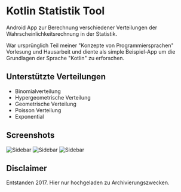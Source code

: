 # Kotlin Statistik Tool

Android App zur Berechnung verschiedener Verteilungen der Wahrscheinlichkeitsrechnung in der Statistik.

War ursprünglich Teil meiner "Konzepte von Programmiersprachen" Vorlesung und Hausarbeit und diente als simple Beispiel-App um die Grundlagen der Sprache "Kotlin" zu erforschen.

## Unterstützte Verteilungen

- Binomialverteilung
- Hypergeometrische Verteilung
- Geometrische Verteilung
- Poisson Verteilung
- Exponential

## Screenshots
![Sidebar](https://i.imgur.com/ps88Bjc.jpg)
![Sidebar](https://i.imgur.com/f4Y9Kbs.jpg)
![Sidebar](https://i.imgur.com/9OnI9T6.jpg)

## Disclaimer

Entstanden 2017. Hier nur hochgeladen zu Archivierungszwecken.